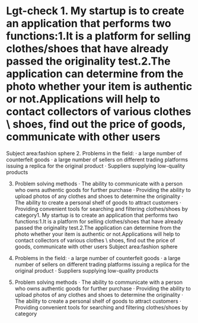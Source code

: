 # Lgt-check 1. My startup is to create an application that performs two functions:1.It is a platform for selling clothes/shoes that have already passed the originality test.2.The application can determine from the photo whether your item is authentic or not.Applications will help to contact collectors of various clothes \ shoes, find out the price of goods, communicate with other users
Subject area:fashion sphere
2. Problems in the field:
· a large number of counterfeit goods
· a large number of sellers on different trading platforms issuing a replica for the original product
· Suppliers supplying low-quality products




3. Problem solving methods
· The ability to communicate with a person who owns authentic goods for further purchase
· Providing the ability to upload photos of any clothes and shoes to determine the originality
· The ability to create a personal shelf of goods to attract customers
· Providing convenient tools for searching and filtering clothes/shoes by category1. My startup is to create an application that performs two functions:1.It is a platform for selling clothes/shoes that have already passed the originality test.2.The application can determine from the photo whether your item is authentic or not.Applications will help to contact collectors of various clothes \ shoes, find out the price of goods, communicate with other users
Subject area:fashion sphere
2. Problems in the field:
· a large number of counterfeit goods
· a large number of sellers on different trading platforms issuing a replica for the original product
· Suppliers supplying low-quality products




3. Problem solving methods
· The ability to communicate with a person who owns authentic goods for further purchase
· Providing the ability to upload photos of any clothes and shoes to determine the originality
· The ability to create a personal shelf of goods to attract customers
· Providing convenient tools for searching and filtering clothes/shoes by category
